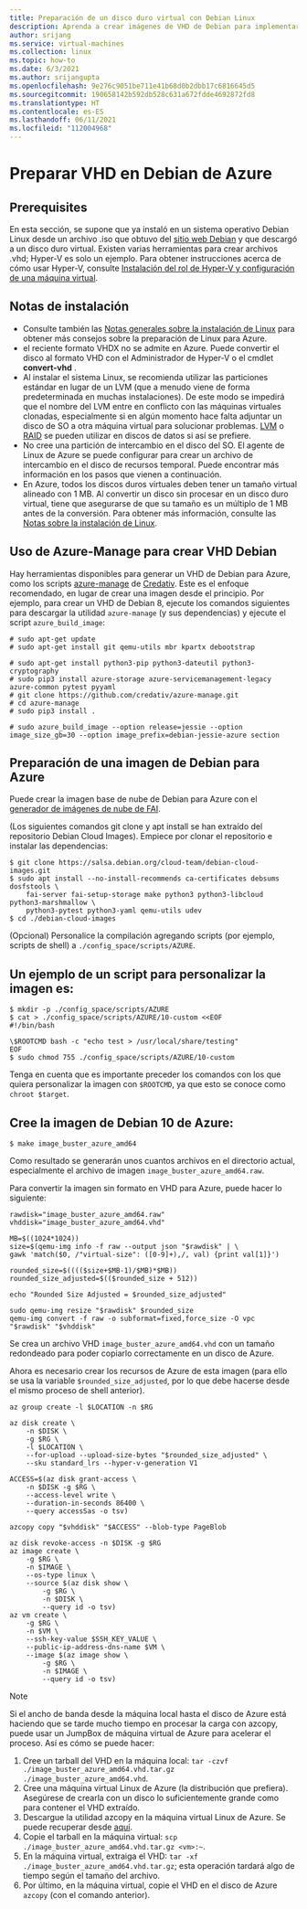 ```yaml
---
title: Preparación de un disco duro virtual con Debian Linux
description: Aprenda a crear imágenes de VHD de Debian para implementar máquinas virtuales en Azure.
author: srijang
ms.service: virtual-machines
ms.collection: linux
ms.topic: how-to
ms.date: 6/3/2021
ms.author: srijangupta
ms.openlocfilehash: 9e276c9051be711e41b68d0b2dbb17c6816645d5
ms.sourcegitcommit: 190658142b592db528c631a672fdde4692872fd8
ms.translationtype: HT
ms.contentlocale: es-ES
ms.lasthandoff: 06/11/2021
ms.locfileid: "112004968"
---
```

# <a name="prepare-a-debian-vhd-for-azure"></a>Preparar VHD en Debian de Azure
## <a name="prerequisites"></a>Prerequisites
En esta sección, se supone que ya instaló en un sistema operativo Debian Linux desde un archivo .iso que obtuvo del [sitio web Debian](https://www.debian.org/distrib/) y que descargó a un disco duro virtual. Existen varias herramientas para crear archivos .vhd; Hyper-V es solo un ejemplo. Para obtener instrucciones acerca de cómo usar Hyper-V, consulte [Instalación del rol de Hyper-V y configuración de una máquina virtual](/previous-versions/windows/it-pro/windows-server-2012-R2-and-2012/hh846766(v=ws.11)).

## <a name="installation-notes"></a>Notas de instalación
* Consulte también las [Notas generales sobre la instalación de Linux](create-upload-generic.md#general-linux-installation-notes) para obtener más consejos sobre la preparación de Linux para Azure.
* el reciente formato VHDX no se admite en Azure. Puede convertir el disco al formato VHD con el Administrador de Hyper-V o el cmdlet **convert-vhd** .
* Al instalar el sistema Linux, se recomienda utilizar las particiones estándar en lugar de un LVM (que a menudo viene de forma predeterminada en muchas instalaciones). De este modo se impedirá que el nombre del LVM entre en conflicto con las máquinas virtuales clonadas, especialmente si en algún momento hace falta adjuntar un disco de SO a otra máquina virtual para solucionar problemas. [LVM](/previous-versions/azure/virtual-machines/linux/configure-lvm) o [RAID](/previous-versions/azure/virtual-machines/linux/configure-raid) se pueden utilizar en discos de datos si así se prefiere.
* No cree una partición de intercambio en el disco del SO. El agente de Linux de Azure se puede configurar para crear un archivo de intercambio en el disco de recursos temporal. Puede encontrar más información en los pasos que vienen a continuación.
* En Azure, todos los discos duros virtuales deben tener un tamaño virtual alineado con 1 MB. Al convertir un disco sin procesar en un disco duro virtual, tiene que asegurarse de que su tamaño es un múltiplo de 1 MB antes de la conversión. Para obtener más información, consulte las [Notas sobre la instalación de Linux](create-upload-generic.md#general-linux-installation-notes).

## <a name="use-azure-manage-to-create-debian-vhds"></a>Uso de Azure-Manage para crear VHD Debian
Hay herramientas disponibles para generar un VHD de Debian para Azure, como los scripts [azure-manage](https://github.com/credativ/azure-manage) de [Credativ](https://www.credativ.com/). Este es el enfoque recomendado, en lugar de crear una imagen desde el principio. Por ejemplo, para crear un VHD de Debian 8, ejecute los comandos siguientes para descargar la utilidad `azure-manage` (y sus dependencias) y ejecute el script `azure_build_image`:

```console
# sudo apt-get update
# sudo apt-get install git qemu-utils mbr kpartx debootstrap

# sudo apt-get install python3-pip python3-dateutil python3-cryptography
# sudo pip3 install azure-storage azure-servicemanagement-legacy azure-common pytest pyyaml
# git clone https://github.com/credativ/azure-manage.git
# cd azure-manage
# sudo pip3 install .

# sudo azure_build_image --option release=jessie --option image_size_gb=30 --option image_prefix=debian-jessie-azure section
```


## <a name="prepare-a-debian-image-for-azure"></a>Preparación de una imagen de Debian para Azure

Puede crear la imagen base de nube de Debian para Azure con el [generador de imágenes de nube de FAI](https://salsa.debian.org/cloud-team/debian-cloud-images).

(Los siguientes comandos git clone y apt install se han extraído del repositorio Debian Cloud Images). Empiece por clonar el repositorio e instalar las dependencias:

```
$ git clone https://salsa.debian.org/cloud-team/debian-cloud-images.git
$ sudo apt install --no-install-recommends ca-certificates debsums dosfstools \
    fai-server fai-setup-storage make python3 python3-libcloud python3-marshmallow \
    python3-pytest python3-yaml qemu-utils udev
$ cd ./debian-cloud-images
```

(Opcional) Personalice la compilación agregando scripts (por ejemplo, scripts de shell) a `./config_space/scripts/AZURE`.



## <a name="an-example-of-a-script-to-customize-the-image-is"></a>Un ejemplo de un script para personalizar la imagen es:

```
$ mkdir -p ./config_space/scripts/AZURE
$ cat > ./config_space/scripts/AZURE/10-custom <<EOF
#!/bin/bash

\$ROOTCMD bash -c "echo test > /usr/local/share/testing"
EOF
$ sudo chmod 755 ./config_space/scripts/AZURE/10-custom
```

Tenga en cuenta que es importante preceder los comandos con los que quiera personalizar la imagen con `$ROOTCMD`, ya que esto se conoce como `chroot $target`.


## <a name="build-the-azure-debian-10-image"></a>Cree la imagen de Debian 10 de Azure:

```
$ make image_buster_azure_amd64
```


Como resultado se generarán unos cuantos archivos en el directorio actual, especialmente el archivo de imagen `image_buster_azure_amd64.raw`.

Para convertir la imagen sin formato en VHD para Azure, puede hacer lo siguiente:

```
rawdisk="image_buster_azure_amd64.raw"
vhddisk="image_buster_azure_amd64.vhd"

MB=$((1024*1024))
size=$(qemu-img info -f raw --output json "$rawdisk" | \
gawk 'match($0, /"virtual-size": ([0-9]+),/, val) {print val[1]}')

rounded_size=$(((($size+$MB-1)/$MB)*$MB))
rounded_size_adjusted=$(($rounded_size + 512))

echo "Rounded Size Adjusted = $rounded_size_adjusted"

sudo qemu-img resize "$rawdisk" $rounded_size
qemu-img convert -f raw -o subformat=fixed,force_size -O vpc "$rawdisk" "$vhddisk"
```


Se crea un archivo VHD `image_buster_azure_amd64.vhd` con un tamaño redondeado para poder copiarlo correctamente en un disco de Azure.

Ahora es necesario crear los recursos de Azure de esta imagen (para ello se usa la variable `$rounded_size_adjusted`, por lo que debe hacerse desde el mismo proceso de shell anterior).

```
az group create -l $LOCATION -n $RG

az disk create \
    -n $DISK \
    -g $RG \
    -l $LOCATION \
    --for-upload --upload-size-bytes "$rounded_size_adjusted" \
    --sku standard_lrs --hyper-v-generation V1

ACCESS=$(az disk grant-access \
    -n $DISK -g $RG \
    --access-level write \
    --duration-in-seconds 86400 \
    --query accessSas -o tsv)

azcopy copy "$vhddisk" "$ACCESS" --blob-type PageBlob

az disk revoke-access -n $DISK -g $RG
az image create \
    -g $RG \
    -n $IMAGE \
    --os-type linux \
    --source $(az disk show \
        -g $RG \
        -n $DISK \
        --query id -o tsv)
az vm create \
    -g $RG \
    -n $VM \
    --ssh-key-value $SSH_KEY_VALUE \
    --public-ip-address-dns-name $VM \
    --image $(az image show \
        -g $RG \
        -n $IMAGE \
        --query id -o tsv)
```


>[!Note]
> Si el ancho de banda desde la máquina local hasta el disco de Azure está haciendo que se tarde mucho tiempo en procesar la carga con azcopy, puede usar un JumpBox de máquina virtual de Azure para acelerar el proceso. Así es cómo se puede hacer:
>
>1. Cree un tarball del VHD en la máquina local: `tar -czvf ./image_buster_azure_amd64.vhd.tar.gz ./image_buster_azure_amd64.vhd`.
>2. Cree una máquina virtual Linux de Azure (la distribución que prefiera). Asegúrese de crearla con un disco lo suficientemente grande como para contener el VHD extraído.
>3. Descargue la utilidad azcopy en la máquina virtual Linux de Azure. Se puede recuperar desde [aquí](../../storage/common/storage-use-azcopy-v10.md#download-azcopy).
>4. Copie el tarball en la máquina virtual: `scp ./image_buster_azure_amd64.vhd.tar.gz <vm>:~`.
>5. En la máquina virtual, extraiga el VHD: `tar -xf ./image_buster_azure_amd64.vhd.tar.gz`; esta operación tardará algo de tiempo según el tamaño del archivo.
>6. Por último, en la máquina virtual, copie el VHD en el disco de Azure `azcopy` (con el comando anterior).
